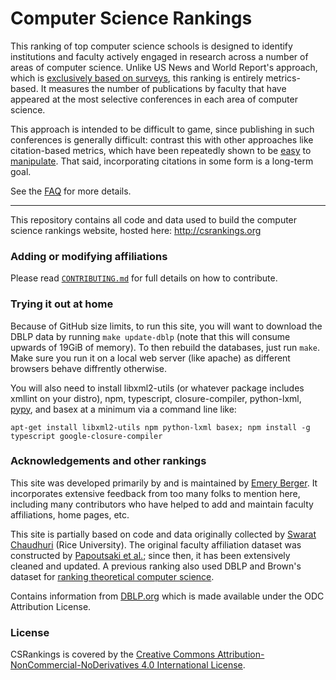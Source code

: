 Computer Science Rankings
=========================

This ranking of top computer science schools is designed to identify institutions and faculty actively engaged in research across a number of areas of computer science. Unlike US News and World Report's approach, which is <a target="_blank" href="http://www.usnews.com/education/best-graduate-schools/articles/science-schools-methodology">exclusively based on surveys</a>, this ranking is entirely metrics-based. It measures the number of publications by faculty that have appeared at the most selective conferences in each area of computer science.

This approach is intended to be difficult to game, since publishing in such conferences is generally difficult: contrast this with other approaches like citation-based metrics, which have been repeatedly shown to be <a target="_blank" href="http://arxiv.org/abs/1212.0638">easy</a> to <a target="_blank" href="http://evaluation.hypotheses.org/files/2010/12/pdf_IkeAntkareISSI.pdf">manipulate</a>. That said, incorporating citations in some form is a long-term goal.

See the <a href="http://csrankings.org/faq.html">FAQ</a> for more details.

---

This repository contains all code and data used to build the computer science rankings website, hosted here:
http://csrankings.org

### Adding or modifying affiliations

Please read <a href="CONTRIBUTING.md">```CONTRIBUTING.md```</a> for full details on how to contribute.

### Trying it out at home

Because of GitHub size limits, to run this site, you will want to download the DBLP
data by running ``make update-dblp`` (note that this will consume
upwards of 19GiB of memory). To then rebuild the databases, just run
``make``. Make sure you run it on a local web server (like apache) as different
browsers behave diffrently otherwise.

You will also need to install libxml2-utils (or whatever package
includes xmllint on your distro), npm, typescript, closure-compiler, python-lxml, [pypy](http://doc.pypy.org/en/latest/install.html),
and basex at a minimum via a command line like:

``apt-get install libxml2-utils npm python-lxml basex; npm install -g typescript google-closure-compiler``

### Acknowledgements and other rankings

This site was developed primarily by and is maintained by [Emery
Berger](https://emeryberger.com). It incorporates extensive feedback
from too many folks to mention here, including many contributors who
have helped to add and maintain faculty affiliations, home pages, etc.

This site is partially based on code and
data originally collected by [Swarat
Chaudhuri](https://www.cs.rice.edu/~sc40/) (Rice University). The
original faculty affiliation dataset was constructed by [Papoutsaki et
al.](http://cs.brown.edu/people/alexpap/faculty_dataset.html); since
then, it has been extensively cleaned and updated. A previous ranking
also used DBLP and Brown's dataset for [ranking theoretical computer
science](http://projects.csail.mit.edu/dnd/ranking/.).

Contains information from [DBLP.org](http://dblp.org) which is made
available under the ODC Attribution License.

### License

CSRankings is covered by the [Creative Commons
Attribution-NonCommercial-NoDerivatives 4.0 International
License](https://creativecommons.org/licenses/by-nc-nd/4.0/).
